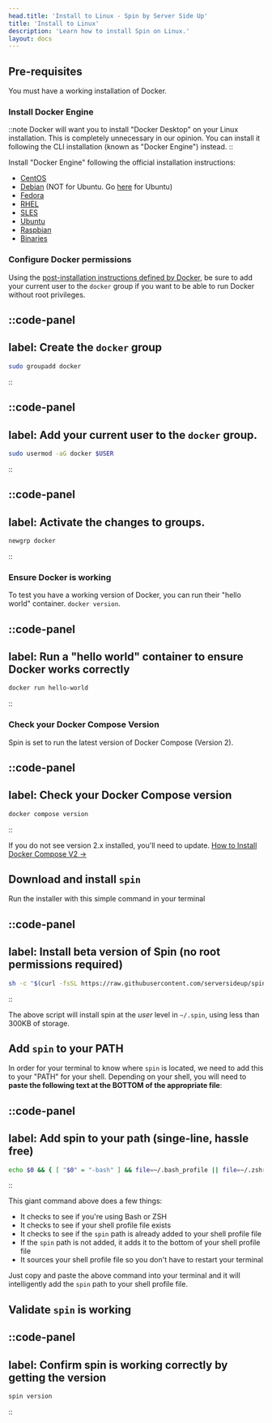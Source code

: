 ```yaml
---
head.title: 'Install to Linux - Spin by Server Side Up'
title: 'Install to Linux'
description: 'Learn how to install Spin on Linux.'
layout: docs
---
```


## Pre-requisites
You must have a working installation of Docker.

### Install Docker Engine

::note
Docker will want you to install "Docker Desktop" on your Linux installation. This is completely unnecessary in our opinion. You can install it following the CLI installation (known as "Docker Engine") instead. 
::

Install "Docker Engine" following the official installation instructions:
- [CentOS](https://docs.docker.com/engine/install/centos/)
- [Debian](https://docs.docker.com/engine/install/debian/) (NOT for Ubuntu. Go [here](https://docs.docker.com/engine/install/ubuntu/) for Ubuntu)
- [Fedora](https://docs.docker.com/engine/install/fedora/)
- [RHEL](https://docs.docker.com/engine/install/rhel/)
- [SLES](https://docs.docker.com/engine/install/sles/)
- [Ubuntu](https://docs.docker.com/engine/install/ubuntu/)
- [Raspbian](https://docs.docker.com/engine/install/raspberry-pi-os/)
- [Binaries](https://docs.docker.com/engine/install/binaries/)

### Configure Docker permissions
Using the [post-installation instructions defined by Docker](https://docs.docker.com/engine/install/linux-postinstall/), be sure to add your current user to the `docker` group if you want to be able to run Docker without root privileges.

::code-panel
---
label: Create the `docker` group
---
```bash
sudo groupadd docker
```
::

::code-panel
---
label: Add your current user to the `docker` group.
---
```bash
sudo usermod -aG docker $USER
```
::

::code-panel
---
label: Activate the changes to groups.
---
```bash
newgrp docker
```
::

### Ensure Docker is working
To test you have a working version of Docker, you can run their "hello world" container. `docker version`.

::code-panel
---
label: Run a "hello world" container to ensure Docker works correctly
---
```bash
docker run hello-world
```
::

### Check your Docker Compose Version
Spin is set to run the latest version of Docker Compose (Version 2).


::code-panel
---
label: Check your Docker Compose version
---
```bash
docker compose version
```
::

If you do not see version 2.x installed, you'll need to update. [ How to Install Docker Compose V2 →](https://docs.docker.com/compose/cli-command/#install-on-linux)


## Download and install `spin`
Run the installer with this simple command in your terminal

::code-panel
---
label: Install beta version of Spin (no root permissions required)
---
```bash
sh -c "$(curl -fsSL https://raw.githubusercontent.com/serversideup/spin/release/2.0/tools/install.sh)" "" --beta
```
::

The above script will install spin at the _user_ level in `~/.spin`, using less than 300KB of storage.

## Add `spin` to your PATH
In order for your terminal to know where `spin` is located, we need to add this to your "PATH" for your shell. Depending on your shell, you will need to **paste the following text at the BOTTOM of the appropriate file**:


::code-panel
---
label: Add spin to your path (singe-line, hassle free)
---
```bash
echo $0 && { [ "$0" = "-bash" ] && file=~/.bash_profile || file=~/.zshrc; } && { [ -f "$file" ] || touch "$file"; } && grep -qxF 'export PATH="$HOME/.spin/bin:$PATH"' "$file" || echo 'export PATH="$HOME/.spin/bin:$PATH"' >> "$file" && source "$file" && echo "✅ Spin path added and sourced successfully!"
```
::

This giant command above does a few things:
- It checks to see if you're using Bash or ZSH
- It checks to see if your shell profile file exists
- It checks to see if the `spin` path is already added to your shell profile file
- If the `spin` path is not added, it adds it to the bottom of your shell profile file
- It sources your shell profile file so you don't have to restart your terminal

Just copy and paste the above command into your terminal and it will intelligently add the `spin` path to your shell profile file.

## Validate `spin` is working

::code-panel
---
label: Confirm spin is working correctly by getting the version
---
```bash
spin version
```
::